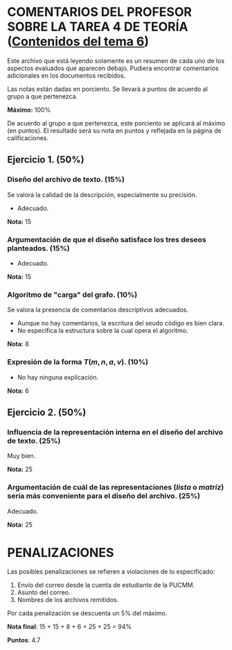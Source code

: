 # COMENTARIOS DEL PROFESOR SOBRE LA TAREA 4 DE TEORÍA ([Contenidos del tema 6](http://ac.orizondo.org/isc213/isc213T04.html))

Este archivo que está leyendo solamente es un resumen de cada uno de los aspectos evaluados que aparecen debajo. Pudiera encontrar comentarios adicionales en los documentos recibidos.

Las notas están dadas en porciento. Se llevará a puntos de acuerdo al grupo a que pertenezca.

**Máximo:** 100%

De acuerdo al grupo a que pertenezca, este porciento se aplicará al máximo (en puntos). El resultado será su nota en puntos y reflejada en la página de calificaciones.

## Ejercicio 1. (50%)

### Diseño del archivo de texto. (15%)

Se valora la calidad de la descripción, especialmente su precisión.

+ Adecuado.

**Nota:** 15

### Argumentación de que el diseño satisface los tres deseos planteados. (15%)

+ Adecuado.

**Nota:** 15

### Algoritmo de "carga" del grafo. (10%)

Se valora la presencia de comentarios descriptivos adecuados.

+ Aunque no hay comentarios, la escritura del seudo código es bien clara.
+ No especifica la estructura sobre la cual opera el algoritmo.

**Nota:** 8

### Expresión de la forma $T(m, n, a, v)$. (10%)

+ No hay ninguna explicación.

**Nota:** 6

## Ejercicio 2. (50%)

### Influencia de la representación interna en el diseño del archivo de texto. (25%)

Muy bien.

**Nota:** 25

### Argumentación de cuál de las representaciones (_lista_ o _matriz_) sería más conveniente para el diseño del archivo. (25%)

Adecuado.

**Nota:** 25

# PENALIZACIONES

Las posibles penalizaciones se refieren a violaciones de lo especificado:

1. Envío del correo desde la cuenta de estudiante de la PUCMM.
2. Asunto del correo.
3. Nombres de los archivos remitidos.

Por cada penalización se descuenta un 5% del máximo.

**Nota final**:  15 + 15 + 8 + 6 + 25 + 25 = 94%

**Puntos**: 4.7
